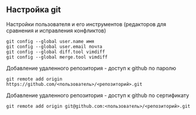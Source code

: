 ## Настройка git
Настройки пользователя и его инструментов (редакторов для сравнения и исправления конфликтов)
```shell
git config --global user.name имя
git config --global user.email почта
git config --global diff.tool vimdiff
git config --global merge.tool vimdiff
```
Добавление удаленного репозитория - доступ к github по паролю
```shell
git remote add origin https://github.com/<пользователь>/<репозиторий>.git
```
Добавление удаленного репозитория - доступ к github по сертификату
```shell
git remote add origin git@github.com:<пользователь>/<репозиторий>.git
```
